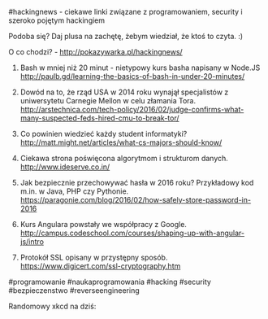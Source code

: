 #hackingnews - ciekawe linki związane z programowaniem, security i szeroko pojętym hackingiem

Podoba się? Daj plusa na zachętę, żebym wiedział, że ktoś to czyta. :)

O co chodzi? - http://pokazywarka.pl/hackingnews/

1. Bash w mniej niż 20 minut - nietypowy kurs basha napisany w Node.JS
http://paulb.gd/learning-the-basics-of-bash-in-under-20-minutes/

2. Dowód na to, że rząd USA w 2014 roku wynajął specjalistów z uniwersytetu Carnegie Mellon w celu złamania Tora.
http://arstechnica.com/tech-policy/2016/02/judge-confirms-what-many-suspected-feds-hired-cmu-to-break-tor/

3. Co powinien wiedzieć każdy student informatyki? 
http://matt.might.net/articles/what-cs-majors-should-know/

4. Ciekawa strona poświęcona algorytmom i strukturom danych.
http://www.ideserve.co.in/

5. Jak bezpiecznie przechowywać hasła w 2016 roku? Przykładowy kod m.in. w Java, PHP czy Pythonie.
https://paragonie.com/blog/2016/02/how-safely-store-password-in-2016

6. Kurs Angulara powstały we współpracy z Google.
http://campus.codeschool.com/courses/shaping-up-with-angular-js/intro

7. Protokół SSL opisany w przystępny sposób.
https://www.digicert.com/ssl-cryptography.htm

#programowanie #naukaprogramowania #hacking #security #bezpieczenstwo #reverseengineering

Randomowy xkcd na dziś:

